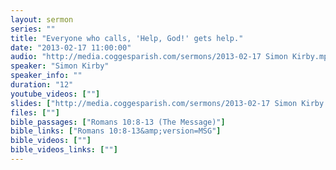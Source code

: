 ```yaml
---
layout: sermon
series: ""
title: "Everyone who calls, 'Help, God!' gets help."
date: "2013-02-17 11:00:00"
audio: "http://media.coggesparish.com/sermons/2013-02-17 Simon Kirby.mp3"
speaker: "Simon Kirby"
speaker_info: ""
duration: "12"
youtube_videos: [""]
slides: ["http://media.coggesparish.com/sermons/2013-02-17 Simon Kirby.pdf"]
files: [""]
bible_passages: ["Romans 10:8-13 (The Message)"]
bible_links: ["Romans 10:8-13&amp;version=MSG"]
bible_videos: [""]
bible_videos_links: [""]
---
```


